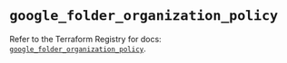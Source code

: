 # `google_folder_organization_policy`

Refer to the Terraform Registry for docs: [`google_folder_organization_policy`](https://registry.terraform.io/providers/hashicorp/google/6.45.0/docs/resources/folder_organization_policy).

